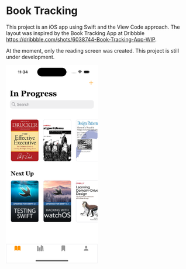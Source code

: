 # Book Tracking

This project is an iOS app using Swift and the View Code approach. The layout was inspired by the Book Tracking App at Dribbble https://dribbble.com/shots/6038744-Book-Tracking-App-WIP.

At the moment, only the reading screen was created. This project is still under development.

<img src="art/reading.png" width="250" alt="Reading screen" />
